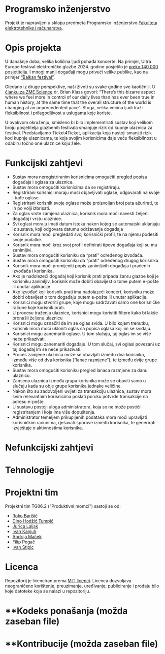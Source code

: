 # Programsko inženjerstvo
Projekt je napravljen u sklopu predmeta Programsko inženjerstvo [Fakulteta elektrotehnike i računarstva](https://www.fer.unizg.hr/). 

# Opis projekta
U današnje doba, velika količina ljudi pohađa koncerte. Na primjer, Ultra Europe festival elektroničke glazbe 2024. godine posjetilo je [preko 140,000 posjetitelja](https://www.festground.com/events/ultra-europe-2024/312). I mnogi manji događaji mogu privući velike publike, kao na primjer [“Balkan festival”](https://www.vecernji.hr/showbiz/balkanske-trap-zvijezde-odrzale-koncert-u-areni-zagreb-desingerica-se-polugol-bacio-u-publiku-1768616). 

Gledano iz druge perspektive, naši životi su svake godine sve kaotičniji. U [članku za ZME Science](https://www.zmescience.com/feature-post/pieces/theres-way-more-chaos-in-our-lives-than-you-think-this-scientist-says-its-empowering/) dr. Brian Klass govori: “There’s this bizarre aspect where we feel more in control of our daily lives than has ever been true in human history, at the same time that the overall structure of the world is changing at an unprecedented pace”. Stoga, velika većina ljudi traži fleksibilnost i prilagodljivost u uslugama koje koriste.

U ovakvom okruženju, smisleno bi bilo implementirati sustav koji velikom broju posjetitelja glazbenih festivala smanjuje rizik od kupnje ulaznica za festival. Predstavljamo Ticket4Ticket, aplikacija koja nastoji smanjiti rizik kod kupnje ulaznicama, te koja svojim korisnicima daje veću fleksibilnost u odabiru točno one ulaznice koju žele. 

# Funkcijski zahtjevi
* Sustav mora neregistriranim korisnicima omogućiti pregled popisa događaja i oglasa za ulaznice.
* Sustav mora omogućiti korisnicima da se registriraju.
* Registrirani korisnici moraju moći objavljivati oglase, odgovarati na svoje i tuđe oglase.
* Registrirani korisnik svoje oglase može proizvoljan broj puta ažurirati, te ih po volji izbrisati.
* Za oglas vrste zamjena ulaznica, korisnik mora moći navesti željeni događaj i vrstu ulaznice.
* Svi oglasi moraju imati datum isteka nakon kojeg se automatski uklanjaju iz sustava, koji odgovara datumu održavanja događaja
* Korisnik mora moći pregledati svoj korisnički profil, te na njemu podesiti svoje podatke.
* Korisnik mora moći kroz svoj profil definirati tipove događaja koji su mu zanimljivi.
* Sustav mora omogućiti korisniku da “prati” određenog izvođača. 
* Sustav mora omogućiti korisniku da "prati" određenog drugog korisnika.
* Korisnik mora moći promijeniti popis zanimljivih događaja i praćenih izvođača i korisnika.
* Ako je nadolezeći događaj koji korisnik prati pripada žanru glazbe koji je korisniku zanimljiv, korisnik može dobiti obavijest o tome putem e-pošte ili unutar aplikacije
* Ako izvođač koji korisnik prati ima nadolazeći koncert, korisniku može dobiti obavijest o tom događaju putem e-pošte ili unutar aplikacije.
* Korisnici mogu stvoriti grupe, koje mogu sadržavati samo one korisničke račune koje korisnik prati.
* U procesu traženja ulaznice, korisnici mogu koristiti filtere kako bi lakše pronašli željenu ulaznicu
* Korisnici mogu označiti da im se oglas sviđa. U bilo kojem trenutku, korisnik mora moći ukloniti oglas sa popisa oglasa koji im se sviđaju.
* Korisnici mogu zanemariti oglase. U tom slučaju, taj oglas im se više neće prikazivati.
* Korisnici mogu zanemariti događaje. U tom slučaj, svi oglasi povezani uz taj događaj im se neće prikazivati.
* Proces zamjene ulaznica može se obavljati između dva korisnika, između više od dva korisnika (“lanac razmjene”), te između dvije grupe korisnika.
* Sustav mora omogućiti korisniku pregled lanaca razmjene za danu ulaznicu.
* Zamjena ulaznica između grupa korisnika može se obaviti samo u slučaju kada su obje grupe korisnika jednake veličine.
* Nakon što su zadovoljeni uvijeti za transakciju ulaznica, sustav mora svim relevantnim korisnicima poslati poruku potvrde transakcije na adresu e-pošte.
* U sustavu postoji uloga administratora, koja se ne može postići registriranjem i koja ima više dopuštenja.
* Administrator temeljem prikupljenih podataka mora moći upravljati korisničkim računima, rješavati sporove između korisnika, te generirati izvještaje o aktivnostima korisnika.
  
# Nefunkcijski zahtjevi
# Tehnologije
# Projektni tim
Projektni tim TG06.2 ("Produktivni momci") sastoji se od:
* [Roko Barišić](roko.barisic@fer.unizg.hr)
* [Dino Hodžić Tumpić](dino.hodzic-tumpic@fer.unizg.hr)
* [Jurica Laljak](jurica.laljak@fer.unizg.hr)
* [Ivan Kanjuh](ivan.kanjuh@fer.unizg.hr)
* [Andrija Maček](andrija.macek@fer.unizg.hr)
* [Filip Pogač](filip.pogac@fer.unizg.hr)
* [Ivan Stipic](ivan.stipic@fer.unizg.hr)
# Licenca
Repozitorij je licenciran prema [MIT licenci](https://opensource.org/license/mit). Licenca dozvoljava neograničeno korištenje, preuzimanje, uređivanje, publiciranje i
prodaju bilo koje datoteke koja se nalazi u repozitoriju. 
# **Kodeks ponašanja (možda zaseban file)
# **Kontribucije (možda zaseban file)
